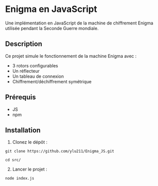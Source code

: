 # Enigma en JavaScript

Une implémentation en JavaScript de la machine de chiffrement Enigma utilisée pendant la Seconde Guerre mondiale.

## Description

Ce projet simule le fonctionnement de la machine Enigma avec :
- 3 rotors configurables
- Un réflecteur
- Un tableau de connexion
- Chiffrement/déchiffrement symétrique

## Prérequis

- JS
- npm

## Installation

1. Clonez le dépôt :
```
git clone https://github.com/ylu211/Enigma_JS.git
```
```
cd src/
```

2. Lancer le projet :
```
node index.js
```


